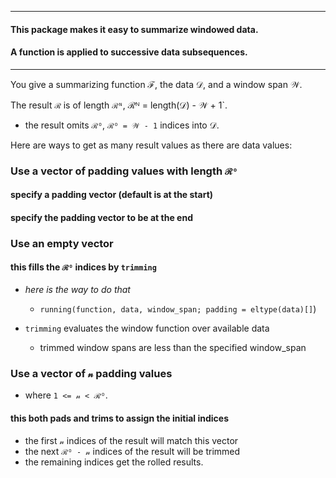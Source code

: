 
----

#### This package makes it easy to summarize windowed data.

#### A function is applied to successive data subsequences.

----

You give a summarizing function ℱ, the data 𝒟, and a window span 𝒲.  

The result `ℛ` is of length `ℛᴺ`, ℛᴺ = length(𝒟) - 𝒲 + 1`.
- the result omits `ℛᴼ`, `ℛᴼ = 𝒲 - 1` indices into 𝒟.

Here are ways to get as many result values as there are data values:


### Use a vector of padding values with length `ℛᴼ`

#### specify a padding vector (default is at the start)

#### specify the padding vector to be at the end

### Use an empty vector 

#### this fills the `ℛᴼ` indices by `trimming`

- _here is the way to do that_
  - `running(function, data, window_span; padding = eltype(data)[]`)

- `trimming` evaluates the window function over available data
  - trimmed window spans are less than the specified window_span

### Use a vector of `𝓃` padding values

- where `1 <= 𝓃 < ℛᴼ`.

#### this both pads and trims to assign the initial indices

- the first `𝓃` indices of the result will match this vector
- the next `ℛᴼ - 𝓃` indices of the result will be trimmed
- the remaining indices get the rolled results.


